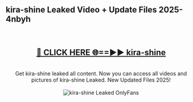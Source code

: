 <h2>kira-shine Leaked Video + Update Files 2025- 4nbyh</h2>
<br>
<div align="center">
<h2><a href="https://libra.edu.pl?kira-shine" rel="nofollow">🔴 CLICK HERE 🌐==►► kira-shine</a></h2>
<br>
Get kira-shine leaked all content. Now you can access all videos and pictures of kira-shine Leaked. New Updated Files 2025!
<br>
<br>
<a href="https://libra.edu.pl?kira-shine" rel="nofollow" data-target="animated-image.originalLink"><img src="https://i.ibb.co.com/WyWwxjT/player-gif2.gif" alt="kira-shine Leaked OnlyFans" style="max-width: 100%; display: inline-block;" data-target="animated-image.originalImage"></a>
</div>
<br>